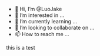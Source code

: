 - 👋 Hi, I’m @LuoJake
- 👀 I’m interested in ...
- 🌱 I’m currently learning ...
- 💞️ I’m looking to collaborate on ...
- 📫 How to reach me ...

<!---
LuoJake/LuoJake is a ✨ special ✨ repository because its `README.md` (this file) appears on your GitHub profile.
You can click the Preview link to take a look at your changes.
--->

this is a test